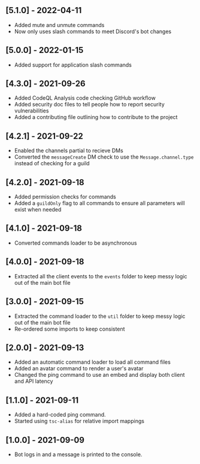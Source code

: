 ## **[5.1.0]** - 2022-04-11
* Added mute and unmute commands
* Now only uses slash commands to meet Discord's bot changes

## **[5.0.0]** - 2022-01-15
* Added support for application slash commands

## **[4.3.0]** - 2021-09-26
* Added CodeQL Analysis code checking GitHub workflow
* Added security doc files to tell people how to report security vulnerabilities
* Added a contributing file outlining how to contribute to the project

## **[4.2.1]** - 2021-09-22
* Enabled the channels partial to recieve DMs
* Converted the `messageCreate` DM check to use the `Message.channel.type` instead of checking for a guild

## **[4.2.0]** - 2021-09-18
* Added permission checks for commands
* Added a `guildOnly` flag to all commands to ensure all parameters will exist when needed

## **[4.1.0]** - 2021-09-18
* Converted commands loader to be asynchronous

## **[4.0.0]** - 2021-09-18
* Extracted all the client events to the `events` folder to keep messy logic out of the main bot file

## **[3.0.0]** - 2021-09-15
* Extracted the command loader to the `util` folder to keep messy logic out of the main bot file
* Re-ordered some imports to keep consistent

## **[2.0.0]** - 2021-09-13
* Added an automatic command loader to load all command files
* Added an avatar command to render a user's avatar
* Changed the ping command to use an embed and display both client and API latency

## **[1.1.0]** - 2021-09-11
* Added a hard-coded ping command.
* Started using `tsc-alias` for relative import mappings

## **[1.0.0]** - 2021-09-09
* Bot logs in and a message is printed to the console.
